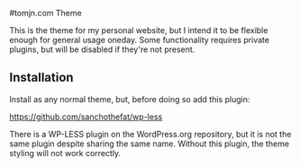 #tomjn.com Theme

This is the theme for my personal website, but I intend it to be flexible
enough for general usage oneday. Some functionality requires private plugins,
but will be disabled if they're not present.

## Installation

Install as any normal theme, but, before doing so add this plugin:

https://github.com/sanchothefat/wp-less

There is a WP-LESS plugin on the WordPress.org repository, but it is not
the same plugin despite sharing the same name. Without this plugin, the theme
styling will not work correctly.
